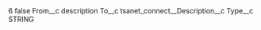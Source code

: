 <?xml version="1.0" encoding="UTF-8"?>
<CustomMetadata xmlns="http://soap.sforce.com/2006/04/metadata" xmlns:xsi="http://www.w3.org/2001/XMLSchema-instance" xmlns:xsd="http://www.w3.org/2001/XMLSchema">
    <label>6</label>
    <protected>false</protected>
    <values>
        <field>From__c</field>
        <value xsi:type="xsd:string">description</value>
    </values>
    <values>
        <field>To__c</field>
        <value xsi:type="xsd:string">tsanet_connect__Description__c</value>
    </values>
    <values>
        <field>Type__c</field>
        <value xsi:type="xsd:string">STRING</value>
    </values>
</CustomMetadata>
